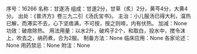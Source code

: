 序号：16266
名称：甘遂汤
组成：甘遂2分，甘草（炙）2分，黄芩4分，大黄4分。
出处：《普济方》卷三九二引《汤氏宝书》。
主治：小儿服汤已得大利，温热已解，而滞实不去，心下坚痞满，不可按，按之则啼，内有伏热。
加减：None
功效：破痞除热。
用法用量：以水2升，破鸡子2个，和取白，投水中，搅令沫上，吹去之，纳药煮，合为2服。
制备方法：None
临床应用：None
各家论述：None
用药禁忌：None
附注：None
